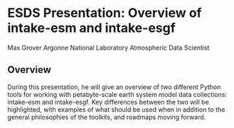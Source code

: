 # ESDS Presentation: Overview of intake-esm and intake-esgf

Max Grover
Argonne National Laboratory
Atmospheric Data Scientist


## Overview

During this presentation, he will give an overview of two different Python tools for working with petabyte-scale earth system model data collections: intake-esm and intake-esgf. Key differences between the two will be highlighted, with examples of what should be used when in addition to the general philosophies of the toolkits, and roadmaps moving forward.
